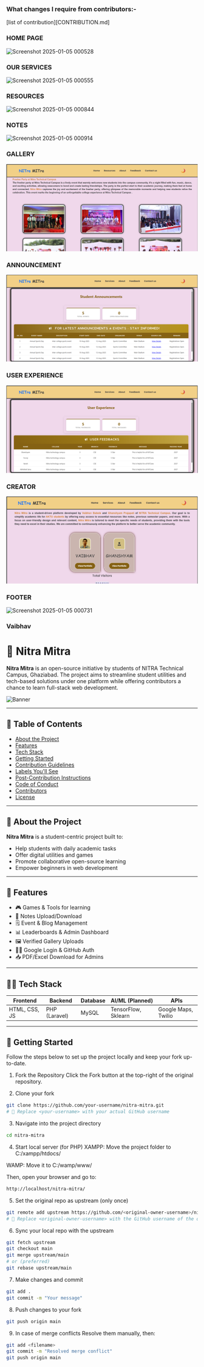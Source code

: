 ### What changes I require from contributors:-
[list of contribution][CONTRIBUTION.md]

### HOME PAGE

![Screenshot 2025-01-05 000528](https://github.com/Nikita-Mishraa/vaibhavbabele.github.io/blob/b267fa66cc4f16c3db76df84b0c26900c9cf56b3/images/home%20page.png)

### OUR SERVICES

![Screenshot 2025-01-05 000555](https://github.com/user-attachments/assets/d9fe8710-2dc1-40ce-88f2-77d7a35c81d7)

### RESOURCES

![Screenshot 2025-01-05 000844](https://github.com/user-attachments/assets/2768bbe4-9426-40f5-9ee5-22ad7de46828)

### NOTES

![Screenshot 2025-01-05 000914](https://github.com/user-attachments/assets/9fcff10b-c90d-43c7-84c4-468030ce51ca)

### GALLERY

![Gallery](https://github.com/Nikita-Mishraa/vaibhavbabele.github.io/blob/af6a3493dec0d1f6168394a0849f07343cb7b3d6/images/Gallery.png)

### ANNOUNCEMENT

![Screenshot 2025-01-05 000642](https://github.com/Nikita-Mishraa/vaibhavbabele.github.io/blob/d8040e66dd975b918e79bde5247e31ac32744783/images/Student%20Announcement.png)

### USER EXPERIENCE

![User Experience](https://github.com/Nikita-Mishraa/vaibhavbabele.github.io/blob/d8040e66dd975b918e79bde5247e31ac32744783/images/User%20Experience.png)

### CREATOR

![Screenshot 2025-01-05 000714](https://github.com/Nikita-Mishraa/vaibhavbabele.github.io/blob/841754ad8f656f310b87fdd8e5df208b0edec214/images/About.png)

### FOOTER
![Screenshot 2025-01-05 000731](https://github.com/user-attachments/assets/cce591a4-a95a-40af-bfa7-4d182d263db1)

### Vaibhav
# 🚀 Nitra Mitra

**Nitra Mitra** is an open-source initiative by students of NITRA Technical Campus, Ghaziabad. The project aims to streamline student utilities and tech-based solutions under one platform while offering contributors a chance to learn full-stack web development.

![Banner](https://your-image-url-if-any.com)

---

## 📌 Table of Contents

- [About the Project](#about-the-project)
- [Features](#features)
- [Tech Stack](#tech-stack)
- [Getting Started](#getting-started)
- [Contribution Guidelines](#contribution-guidelines)
- [Labels You'll See](#labels-youll-see)
- [Post-Contribution Instructions](#post-contribution-instructions)
- [Code of Conduct](#code-of-conduct)
- [Contributors](#contributors)
- [License](#license)

---

## 📖 About the Project

**Nitra Mitra** is a student-centric project built to:
- Help students with daily academic tasks
- Offer digital utilities and games
- Promote collaborative open-source learning
- Empower beginners in web development

---

## 🌟 Features

- 🎮 Games & Tools for learning
- 🧾 Notes Upload/Download
- 🗒 Event & Blog Management
- 📊 Leaderboards & Admin Dashboard
- 🖼 Verified Gallery Uploads
- 🧑‍💻 Google Login & GitHub Auth
- 📥 PDF/Excel Download for Admins

---

## 🧑‍💻 Tech Stack

| Frontend     | Backend       | Database | AI/ML (Planned) | APIs         |
|--------------|---------------|----------|------------------|--------------|
| HTML, CSS, JS| PHP (Laravel) | MySQL    | TensorFlow, Sklearn | Google Maps, Twilio |

---

## 🚀 Getting Started

Follow the steps below to set up the project locally and keep your fork up-to-date.

1. Fork the Repository
Click the Fork button at the top-right of the original repository.

2. Clone your fork
```bash 
git clone https://github.com/your-username/nitra-mitra.git
# 🔁 Replace <your-username> with your actual GitHub username
```
3. Navigate into the project directory
```bash 
cd nitra-mitra
```
4. Start local server (for PHP)
XAMPP: Move the project folder to C:/xampp/htdocs/

WAMP: Move it to C:/wamp/www/

Then, open your browser and go to:
```bash
http://localhost/nitra-mitra/
```
5. Set the original repo as upstream (only once)
```bash 
git remote add upstream https://github.com/<original-owner-username>/nitra-mitra.git
# 🔁 Replace <original-owner-username> with the GitHub username of the original repository owner
```
6. Sync your local repo with the upstream
```bash 
git fetch upstream
git checkout main
git merge upstream/main
# or (preferred)
git rebase upstream/main
```
7. Make changes and commit
```bash 
git add .
git commit -m "Your message"
```
8. Push changes to your fork
```bash 
git push origin main
```
9. In case of merge conflicts
Resolve them manually, then:
```bash 
git add <filename>
git commit -m "Resolved merge conflict"
git push origin main
```
